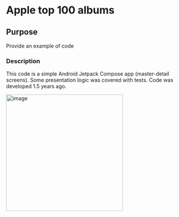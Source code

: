 # Apple top 100 albums

## Purpose
Provide an example of code

### Description
This code is a simple Android Jetpack Compose app (master-detail screens). 
Some presentation logic was covered with tests. Code was developed 1.5 years ago.


<img width="318" alt="image" src="https://github.com/Lda1984/apple-albums/assets/101565514/36417bd8-70c9-4f98-9841-bfb5e89791c8">



